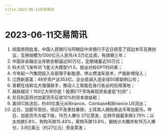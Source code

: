 ```yaml
---
title:2023-06-11交易简讯
---
```

# 2023-06-11交易简讯
1. 经国务院批准，中国人民银行与阿根廷中央银行于近日续签了双边本币互换协议，互换规模为1300亿元人民币/4.5万亿比索，有效期三年；
2. 中国非金融企业存款余额逼近80万亿，定期储蓄近50万亿；
3. 科大讯飞发布讯飞星火大模型V1.5，提出对标GPT时间表；
4. 今年起一汽集团投入全部用于新能源，停止燃油车技术、产能新增投入；
5. 江西新首富：48岁资产达353亿，企业低调入选全球50家聪明公司；
6. 首都在线和北大强强联手，推动人工智能在各行各业的应用落地；
7. 越跌越买！192亿大举抄底！股票ETF市场再现资金逢低“扫货”；
8. 尼日利亚将对加密货币征收10%的资本收益税；
9. 美SEC执法后，约40亿美元从Binance、Coinbase和Binance.US流出；
10. 近日，加密币受创，但远不及里拉暴跌，土耳其人拥抱泰达币等加密币。昨日，加密货币大幅下挫，18万人爆仓 27亿蒸发，比特币报最多跌3.79%；以太坊跌5.8%，狗狗币跌15.43%，莱特币跌13.8%，据统计大概共有16万人爆仓，3.8亿美元（约27亿元）资金蒸发；
